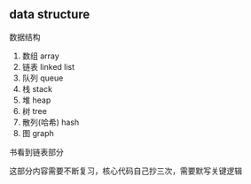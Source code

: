 ## data structure

数据结构

1. 数组 array
2. 链表 linked list
3. 队列 queue
4. 栈 stack
5. 堆 heap
6. 树 tree
7. 散列(哈希) hash
8. 图 graph



书看到链表部分

这部分内容需要不断复习，核心代码自己抄三次，需要默写关键逻辑